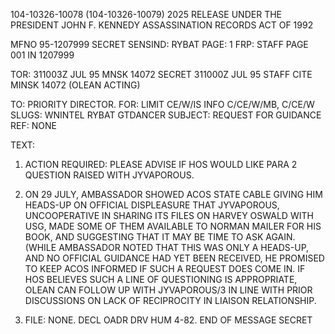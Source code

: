 104-10326-10078 (104-10326-10079)
2025 RELEASE UNDER THE PRESIDENT JOHN F. KENNEDY ASSASSINATION RECORDS ACT OF 1992

MFNO 95-1207999
SECRET
SENSIND: RYBAT PAGE: 1
FRP: STAFF PAGE 001 IN 1207999

TOR: 311003Z JUL 95 MNSK 14072
SECRET 311000Z JUL 95 STAFF
CITE MINSK 14072 (OLEAN ACTING)

TO: PRIORITY DIRECTOR.
FOR: LIMIT CE/W/IS INFO C/CE/W/MB, C/CE/W
SLUGS: WNINTEL RYBAT GTDANCER
SUBJECT: REQUEST FOR GUIDANCE
REF: NONE

TEXT:

1. ACTION REQUIRED: PLEASE ADVISE IF HOS WOULD LIKE
PARA 2 QUESTION RAISED WITH JYVAPOROUS.

2. ON 29 JULY, AMBASSADOR SHOWED ACOS STATE CABLE
GIVING HIM HEADS-UP ON OFFICIAL DISPLEASURE THAT
JYVAPOROUS, UNCOOPERATIVE IN SHARING ITS FILES ON <LEE>
HARVEY OSWALD WITH USG, MADE SOME OF THEM AVAILABLE TO
NORMAN MAILER FOR HIS BOOK, AND SUGGESTING THAT IT MAY BE
TIME TO ASK AGAIN. (WHILE AMBASSADOR NOTED THAT THIS WAS
ONLY A HEADS-UP, AND NO OFFICIAL GUIDANCE HAD YET BEEN
RECEIVED, HE PROMISED TO KEEP ACOS INFORMED IF SUCH A
REQUEST DOES COME IN. IF HOS BELIEVES SUCH A LINE OF
QUESTIONING IS APPROPRIATE, OLEAN CAN FOLLOW UP WITH
JYVAPOROUS/3 IN LINE WITH PRIOR DISCUSSIONS ON LACK OF
RECIPROCITY IN LIAISON RELATIONSHIP.

3. FILE: NONE. DECL OADR DRV HUM 4-82.
END OF MESSAGE
SECRET
